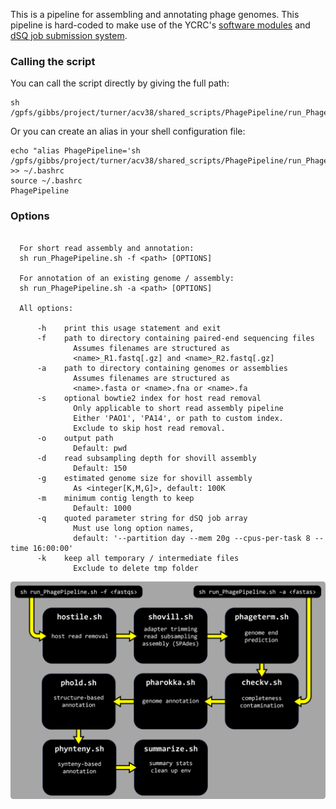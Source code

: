 This is a pipeline for assembling and annotating phage genomes. This pipeline is hard-coded to make use of the YCRC's [software modules](https://docs.ycrc.yale.edu/clusters-at-yale/applications/modules/) and [dSQ job submission system](https://docs.ycrc.yale.edu/clusters-at-yale/job-scheduling/dsq/). 

### Calling the script
You can call the script directly by giving the full path: 
```{bash}
sh /gpfs/gibbs/project/turner/acv38/shared_scripts/PhagePipeline/run_PhagePipeline.sh
```
Or you can create an alias in your shell configuration file:
```{bash}
echo "alias PhagePipeline='sh /gpfs/gibbs/project/turner/acv38/shared_scripts/PhagePipeline/run_PhagePipeline.sh'" >> ~/.bashrc
source ~/.bashrc
PhagePipeline
```
### Options
```{bash}

  For short read assembly and annotation:
  sh run_PhagePipeline.sh -f <path> [OPTIONS]

  For annotation of an existing genome / assembly:
  sh run_PhagePipeline.sh -a <path> [OPTIONS]

  All options:

      -h    print this usage statement and exit
      -f    path to directory containing paired-end sequencing files
              Assumes filenames are structured as
              <name>_R1.fastq[.gz] and <name>_R2.fastq[.gz]
      -a    path to directory containing genomes or assemblies
              Assumes filenames are structured as
              <name>.fasta or <name>.fna or <name>.fa
      -s    optional bowtie2 index for host read removal
              Only applicable to short read assembly pipeline
              Either 'PAO1', 'PA14', or path to custom index.
              Exclude to skip host read removal.
      -o    output path
              Default: pwd
      -d    read subsampling depth for shovill assembly
              Default: 150
      -g    estimated genome size for shovill assembly
              As <integer[K,M,G]>, default: 100K
      -m    minimum contig length to keep
              Default: 1000
      -q    quoted parameter string for dSQ job array
              Must use long option names,
              default: '--partition day --mem 20g --cpus-per-task 8 --time 16:00:00'
      -k    keep all temporary / intermediate files
              Exclude to delete tmp folder

```

![](https://github.com/acvill/PhagePipeline/blob/master/pipelinev2.png)
